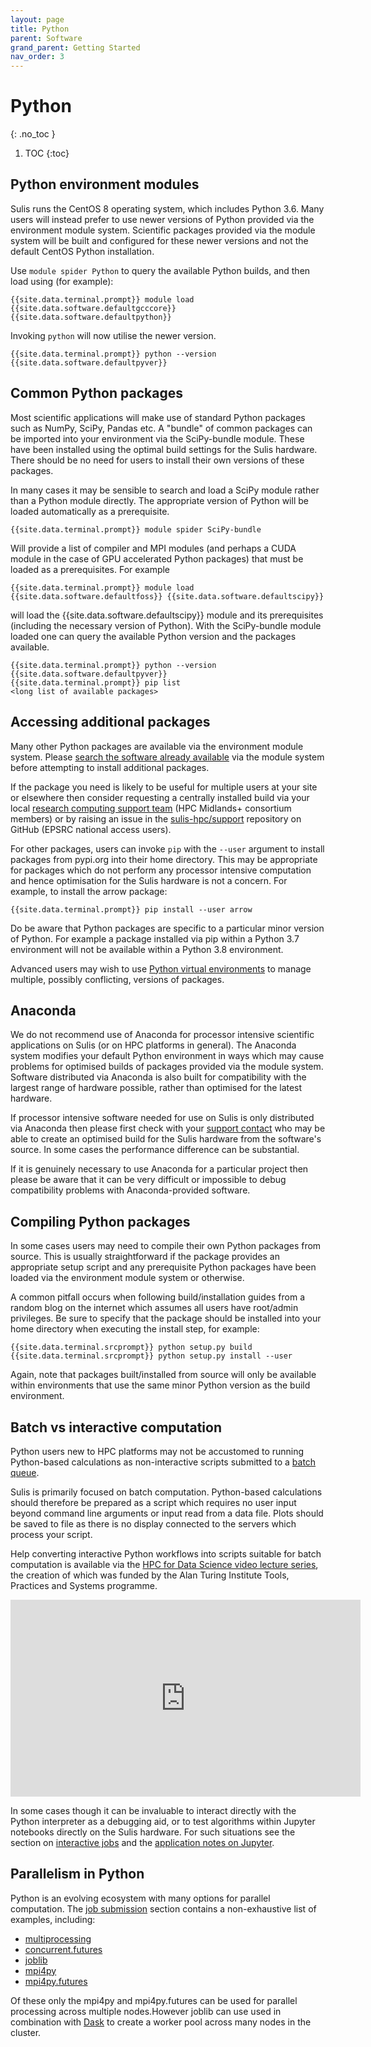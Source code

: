 ```yaml
---
layout: page
title: Python 
parent: Software
grand_parent: Getting Started
nav_order: 3
---
```


# Python 
{: .no_toc }

1. TOC
{:toc}

## Python environment modules

Sulis runs the CentOS 8 operating system, which includes Python 3.6. Many users will instead prefer to use newer versions of Python provided via the environment module system. Scientific packages provided via the module system will be built and configured for these newer versions and not the default CentOS Python installation.

Use `module spider Python` to query the available Python builds, and then load using (for example):

```shell
{{site.data.terminal.prompt}} module load {{site.data.software.defaultgcccore}} {{site.data.software.defaultpython}}
```

Invoking `python` will now utilise the newer version.

```shell
{{site.data.terminal.prompt}} python --version
{{site.data.software.defaultpyver}}
```

## Common Python packages

Most scientific applications will make use of standard Python packages such as NumPy, SciPy, Pandas etc. A "bundle" of common packages can be imported into your environment via the SciPy-bundle module. These have been installed using the optimal build
settings for the Sulis hardware. There should be no need for users to install their own versions of these packages. 

In many cases it may be sensible to search and load a SciPy module rather than a Python module directly. The appropriate version of Python will be loaded automatically as a prerequisite.

```shell
{{site.data.terminal.prompt}} module spider SciPy-bundle
```
Will provide a list of compiler and MPI modules (and perhaps a CUDA module in the case of GPU accelerated Python packages) that must be loaded as a prerequisites. For example
```shell
{{site.data.terminal.prompt}} module load {{site.data.software.defaultfoss}} {{site.data.software.defaultscipy}}
```
will load the {{site.data.software.defaultscipy}} module and its prerequisites (including the necessary version of Python). With the SciPy-bundle module loaded one can query the available Python version and the packages available.
```shell
{{site.data.terminal.prompt}} python --version
{{site.data.software.defaultpyver}}
{{site.data.terminal.prompt}} pip list
<long list of available packages>
```

## Accessing additional packages

Many other Python packages are available via the environment module system. Please [search the software already available](modules/#searching-modules) via the module system before attempting to install additional packages. 

If the package you need is likely to be useful for multiple users at your site or elsewhere then consider requesting a centrally installed build via your local [research computing support team](../../support) (HPC Midlands+ consortium members) or by raising an issue in the [sulis-hpc/support](https://github.com/sulis-hpc/support/issues) repository on GitHub (EPSRC national access users).

For other packages, users can invoke `pip` with the `--user` argument to install packages from pypi.org into their home directory. This may be appropriate for packages which do not perform any processor intensive computation and hence optimisation for the Sulis hardware is not a concern. For example, to install the arrow package:

```shell
{{site.data.terminal.prompt}} pip install --user arrow 
```

Do be aware that Python packages are specific to a particular minor version of Python. For example a package installed via pip within a Python 3.7 environment will not be available within a Python 3.8 environment. 

Advanced users may wish to use [Python virtual environments](https://docs.python.org/3/tutorial/venv.html) to manage multiple, possibly conflicting, versions of packages.  

## Anaconda

We do not recommend use of Anaconda for processor intensive scientific applications on Sulis (or on HPC platforms in general). The Anaconda system modifies your default Python environment in ways which may cause problems for optimised builds of packages provided via the module system. Software distributed via Anaconda is also built for compatibility with the largest range of hardware possible, rather than optimised for the latest hardware.

If processor intensive software needed for use on Sulis is only distributed via Anaconda then please first check with your [support contact](../../suport/) who may be able to create an optimised build for the Sulis hardware from the software's source. In some cases the performance difference can be substantial.

If it is genuinely necessary to use Anaconda for a particular project then please be aware that it can be very difficult or impossible to debug compatibility problems with Anaconda-provided software. 

## Compiling Python packages

In some cases users may need to compile their own Python packages from source. This is usually straightforward if the package provides an appropriate setup script and any prerequisite Python packages have been loaded via the environment module system or otherwise. 

A common pitfall occurs when following build/installation guides from a random blog on the internet which assumes all users have root/admin privileges. Be sure to specify that the package should be installed into your home directory when executing the install step, for example:

```shell
{{site.data.terminal.srcprompt}} python setup.py build
{{site.data.terminal.srcprompt}} python setup.py install --user
```

Again, note that packages built/installed from source will only be available within environments that use the same minor Python version as the build environment.

## Batch vs interactive computation 

Python users new to HPC platforms may not be accustomed to running Python-based calculations as non-interactive scripts submitted to a [batch queue](../batchq/).

Sulis is primarily focused on batch computation. Python-based calculations should therefore be prepared as a script which requires no user input beyond command line arguments or input read from a data file. Plots should be saved to file as there is no display connected to the servers which process your script. 

Help converting interactive Python workflows into scripts suitable for batch computation is available via the [HPC for Data Science video lecture series](https://warwick.ac.uk/hpc4ds), the creation of which was funded by the Alan Turing Institute Tools, Practices and Systems programme. 

<iframe width="560" height="315" src="https://www.youtube.com/embed/videoseries?list=PLHRVUtPOez8xPRtcxXlP3msx7Eo2WZ-Pc" title="YouTube video player" frameborder="0" allow="accelerometer; autoplay; clipboard-write; encrypted-media; gyroscope; picture-in-picture" allowfullscreen></iframe>

In some cases though it can be invaluable to interact directly with the Python interpreter as a debugging aid, or to test algorithms within Jupyter notebooks directly on the Sulis hardware. For such situations see the section on [interactive jobs](../batchq/interactive) and the [application notes on Jupyter](../../appnotes/jupyter).

## Parallelism in Python

Python is an evolving ecosystem with many options for parallel computation. The [job submission](../batchq) section contains a non-exhaustive list of examples, including:

- [multiprocessing](../batchq/singlenode.markdown#python-multiprocessing)
- [concurrent.futures](../batchq/singlenode.markdown#python-concurrentfutures)
- [joblib](../batchq/singlenode.markdown#python-joblib)
- [mpi4py](../batchq/mpi.markdown#mpi4py)
- [mpi4py.futures](../batchq/mpi.markdown/#mpi4pyfutures)

Of these only the mpi4py and mpi4py.futures can be used for parallel processing across multiple nodes.However joblib can use used in combination with [Dask](../../advanced/ensemble/dask) to create a worker pool across many nodes in the cluster.
